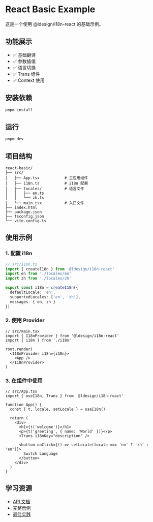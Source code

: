 # React Basic Example

这是一个使用 @ldesign/i18n-react 的基础示例。

## 功能展示

- ✅ 基础翻译
- ✅ 参数插值
- ✅ 语言切换
- ✅ Trans 组件
- ✅ Context 使用

## 安装依赖

```bash
pnpm install
```

## 运行

```bash
pnpm dev
```

## 项目结构

```
react-basic/
├── src/
│   ├── App.tsx           # 主应用组件
│   ├── i18n.ts           # i18n 配置
│   ├── locales/          # 语言文件
│   │   ├── en.ts
│   │   └── zh.ts
│   └── main.tsx          # 入口文件
├── index.html
├── package.json
├── tsconfig.json
└── vite.config.ts
```

## 使用示例

### 1. 配置 i18n

```typescript
// src/i18n.ts
import { createI18n } from '@ldesign/i18n-react'
import en from './locales/en'
import zh from './locales/zh'

export const i18n = createI18n({
  defaultLocale: 'en',
  supportedLocales: ['en', 'zh'],
  messages: { en, zh }
})
```

### 2. 使用 Provider

```tsx
// src/main.tsx
import { I18nProvider } from '@ldesign/i18n-react'
import { i18n } from './i18n'

root.render(
  <I18nProvider i18n={i18n}>
    <App />
  </I18nProvider>
)
```

### 3. 在组件中使用

```tsx
// src/App.tsx
import { useI18n, Trans } from '@ldesign/i18n-react'

function App() {
  const { t, locale, setLocale } = useI18n()
  
  return (
    <div>
      <h1>{t('welcome')}</h1>
      <p>{t('greeting', { name: 'World' })}</p>
      <Trans i18nKey="description" />
      
      <button onClick={() => setLocale(locale === 'en' ? 'zh' : 'en')}>
        Switch Language
      </button>
    </div>
  )
}
```

## 学习资源

- [API 文档](../../docs/packages/react/API.md)
- [完整示例](../../docs/packages/react/EXAMPLES.md)
- [最佳实践](../../docs/BEST_PRACTICES.md)
